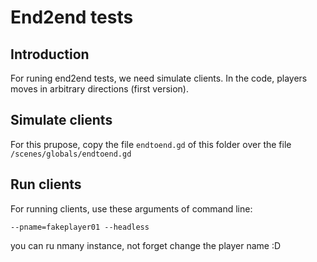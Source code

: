 # End2end tests

## Introduction

For runing end2end tests, we need simulate clients. In the code, players moves in arbitrary directions (first version).

## Simulate clients

For this prupose, copy the file `endtoend.gd` of this folder over the file `/scenes/globals/endtoend.gd`


## Run clients

For running clients, use these arguments of command line:

```
--pname=fakeplayer01 --headless
```
you can ru nmany instance, not forget change the player name :D